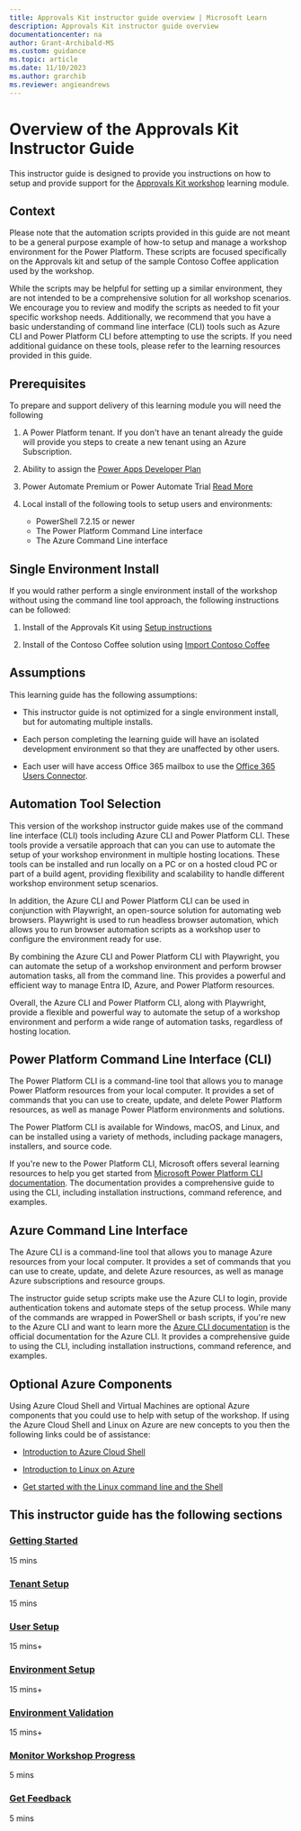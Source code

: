 ```yaml
---
title: Approvals Kit instructor guide overview | Microsoft Learn
description: Approvals Kit instructor guide overview
documentationcenter: na
author: Grant-Archibald-MS
ms.custom: guidance
ms.topic: article
ms.date: 11/10/2023
ms.author: grarchib
ms.reviewer: angieandrews
---
```


# Overview of the Approvals Kit Instructor Guide

This instructor guide is designed to provide you instructions on how to setup and provide support for the [Approvals Kit workshop](../workshop/overview.md) learning module.

## Context

Please note that the automation scripts provided in this guide are not meant to be a general purpose example of how-to setup and manage a workshop environment for the Power Platform. These scripts are focused specifically on the Approvals kit and setup of the sample Contoso Coffee application used by the workshop.

While the scripts may be helpful for setting up a similar environment, they are not intended to be a comprehensive solution for all workshop scenarios. We encourage you to review and modify the scripts as needed to fit your specific workshop needs. Additionally, we recommend that you have a basic understanding of command line interface (CLI) tools such as Azure CLI and Power Platform CLI before attempting to use the scripts. If you need additional guidance on these tools, please refer to the learning resources provided in this guide.

## Prerequisites

To prepare and support delivery of this learning module you will need the following

1. A Power Platform tenant. If you don't have an tenant already the guide will provide you steps to create a new tenant using an Azure Subscription.

1. Ability to assign the [Power Apps Developer Plan](https://powerapps.microsoft.com/developerplan/)

1. Power Automate Premium or Power Automate Trial [Read More](/pricing/)

1. Local install of the following tools to setup users and environments:

   - PowerShell 7.2.15 or newer
   - The Power Platform Command Line interface
   - The Azure Command Line interface

## Single Environment Install

If you would rather perform a single environment install of the workshop without using the command line tool approach, the following instructions can be followed:

1. Install of the Approvals Kit using [Setup instructions](../../setup.md)

1. Install of the Contoso Coffee solution using [Import Contoso Coffee](../workshop/import-contoso-coffee.md)

## Assumptions

This learning guide has the following assumptions:

- This instructor guide is not optimized for a single environment install, but for automating multiple installs.

- Each person completing the learning guide will have an isolated development environment so that they are unaffected by other users.

- Each user will have access Office 365 mailbox to use the [Office 365 Users Connector](https://learn.microsoft.com/connectors/office365users/).

## Automation Tool Selection

This version of the workshop instructor guide makes use of the command line interface (CLI) tools including Azure CLI and Power Platform CLI. These tools provide a versatile approach that can you can use to automate the setup of your workshop environment in multiple hosting locations. These tools can be installed and run locally on a PC or on a hosted cloud PC or part of a build agent, providing flexibility and scalability to handle different workshop environment setup scenarios.

In addition, the Azure CLI and Power Platform CLI can be used in conjunction with Playwright, an open-source solution for automating web browsers. Playwright is used to run headless browser automation, which allows you to run browser automation scripts as a workshop user to configure the environment ready for use.

By combining the Azure CLI and Power Platform CLI with Playwright, you can automate the setup of a workshop environment and perform browser automation tasks, all from the command line. This provides a powerful and efficient way to manage Entra ID, Azure, and Power Platform resources.

Overall, the Azure CLI and Power Platform CLI, along with Playwright, provide a flexible and powerful way to automate the setup of a workshop environment and perform a wide range of automation tasks, regardless of hosting location.

## Power Platform Command Line Interface (CLI)

The Power Platform CLI is a command-line tool that allows you to manage Power Platform resources from your local computer. It provides a set of commands that you can use to create, update, and delete Power Platform resources, as well as manage Power Platform environments and solutions.

The Power Platform CLI is available for Windows, macOS, and Linux, and can be installed using a variety of methods, including package managers, installers, and source code.

If you're new to the Power Platform CLI, Microsoft offers several learning resources to help you get started from [Microsoft Power Platform CLI documentation](https://learn.microsoft.com/power-platform/developer/cli/introduction). The documentation provides a comprehensive guide to using the CLI, including installation instructions, command reference, and examples.

## Azure Command Line Interface

The Azure CLI is a command-line tool that allows you to manage Azure resources from your local computer. It provides a set of commands that you can use to create, update, and delete Azure resources, as well as manage Azure subscriptions and resource groups.

The instructor guide setup scripts make use the Azure CLI to login, provide authentication tokens and automate steps of the setup process. While many of the commands are wrapped in PowerShell or bash scripts, if you're new to the Azure CLI and want to learn more the [Azure CLI documentation](https://docs.microsoft.com/cli/azure/) is the official documentation for the Azure CLI. It provides a comprehensive guide to using the CLI, including installation instructions, command reference, and examples.

## Optional Azure Components

Using Azure Cloud Shell and Virtual Machines are optional Azure components that you could use to help with setup of the workshop. If using the Azure Cloud Shell and Linux on Azure are new concepts to you then the following links could be of assistance:

- [Introduction to Azure Cloud Shell](https://learn.microsoft.com/training/modules/intro-to-azure-cloud-shell/)

- [Introduction to Linux on Azure](https://learn.microsoft.com/training/modules/intro-to-linux-on-azure/)

- [Get started with the Linux command line and the Shell](https://learn.microsoft.com/training/paths/shell/)

## This instructor guide has the following sections

### [Getting Started](./getting-started.md)

15 mins

### [Tenant Setup](./tenant-setup.md)

15 mins

### [User Setup](./user-setup.md)

15 mins+

### [Environment Setup](./environment-setup.md)

15 mins+

### [Environment Validation](./environment-validation.md)

15 mins+

### [Monitor Workshop Progress](./monitor-progress.md)

5 mins

### [Get Feedback](./get-feedback.md)

5 mins